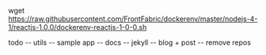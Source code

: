 wget https://raw.githubusercontent.com/FrontFabric/dockerenv/master/nodejs-4-1/reactjs-1.0.0/dockerenv-reactjs-1-0-0.sh

todo
-- utils
-- sample app
-- docs
-- jekyll
-- blog + post
-- remove repos
